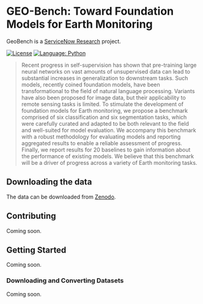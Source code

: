 # GEO-Bench: Toward Foundation Models for Earth Monitoring

GeoBench is a [ServiceNow Research](https://www.servicenow.com/research) project.
 
[![License](https://img.shields.io/badge/License-Apache%202.0-blue.svg)](https://opensource.org/licenses/Apache-2.0)
[![Language: Python](https://img.shields.io/badge/language-Python%203.7%2B-green?logo=python&logoColor=green)](https://www.python.org)

> Recent progress in self-supervision has shown that pre-training large neural networks on vast amounts of unsupervised data can lead to substantial increases in generalization to downstream tasks. Such models, recently coined foundation models, have been transformational to the field of natural language processing. Variants have also been proposed for image data, but their applicability to remote sensing tasks is limited. To stimulate the development of foundation models for Earth monitoring, we propose a benchmark comprised of six classification and six segmentation tasks, which were carefully curated and adapted to be both relevant to the field and well-suited for model evaluation. We accompany this benchmark with a robust methodology for evaluating models and reporting aggregated results to enable a reliable assessment of progress. Finally, we report results for 20 baselines to gain information about the performance of existing models. We believe that this benchmark will be a driver of progress across a variety of Earth monitoring tasks.


## Downloading the data

The data can be downloaded from [Zenodo](https://zenodo.org/communities/geo-bench/).

## Contributing

Coming soon.

## Getting Started

Coming soon.

### Downloading and Converting Datasets

Coming soon.
